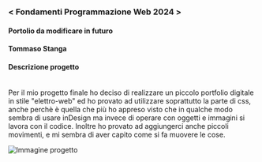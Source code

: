 ### < Fondamenti Programmazione Web 2024 >
#### Portolio da modificare in futuro
#### Tommaso Stanga

#### Descrizione progetto
<br>
Per il mio progetto finale ho deciso di realizzare un piccolo portfolio digitale in stile "elettro-web" ed ho provato ad utilizzare soprattutto la parte di css, anche perchè è quella che più ho appreso visto che in qualche modo sembra di usare inDesign ma invece di operare con oggetti e immagini si lavora con il codice.
Inoltre ho provato ad aggiungerci anche piccoli movimenti, e mi sembra di aver capito come si fa muovere le cose.<br>

![Immagine progetto](https://raw.githubusercontent.com/zumatt/Fondamenti-Programmazione-Web-24/main/Attivit%C3%A0/Tommaso%20Stanga/Progetto%20Finale/Screenshot_1.png)